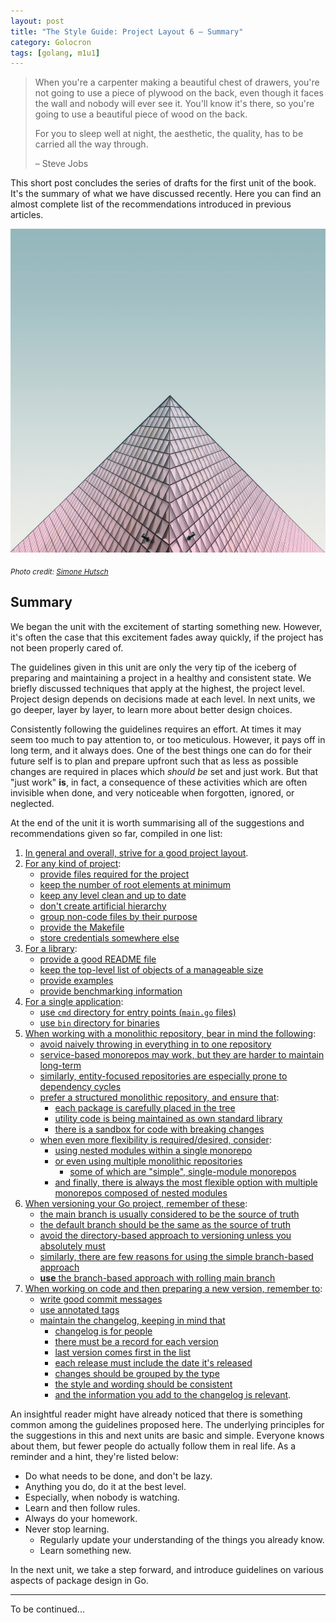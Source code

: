 ```yaml
---
layout: post
title: "The Style Guide: Project Layout 6 – Summary"
category: Golocron
tags: [golang, m1u1]
---
```


> When you're a carpenter making a beautiful chest of drawers, you're not going to use a piece of plywood on the back, even though it faces the wall and nobody will ever see it. You'll know it's there, so you're going to use a beautiful piece of wood on the back.
>
> For you to sleep well at night, the aesthetic, the quality, has to be carried all the way through.
>
> – Steve Jobs

This short post concludes the series of drafts for the first unit of the book. It's the summary of what we have discussed recently. Here you can find an almost complete list of the recommendations introduced in previous articles.

<!--more-->

![](/assets/m1u1_6.jpg)

<sub>_Photo credit:_ <a href="https://unsplash.com/@heysupersimi" target="_blank">_Simone Hutsch_</a></sub>


## Summary

We began the unit with the excitement of starting something new. However, it's often the case that this excitement fades away quickly, if the project has not been properly cared of.

The guidelines given in this unit are only the very tip of the iceberg of preparing and maintaining a project in a healthy and consistent state. We briefly discussed techniques that apply at the highest, the project level. Project design depends on decisions made at each level. In next units, we go deeper, layer by layer, to learn more about better design choices.

Consistently following the guidelines requires an effort. At times it may seem too much to pay attention to, or too meticulous. However, it pays off in long term, and it always does. One of the best things one can do for their future self is to plan and prepare upfront such that as less as possible changes are required in places which _should be_ set and just work. But that "just work" **is**, in fact, a consequence of these activities which are often invisible when done, and very noticeable when forgotten, ignored, or neglected.

At the end of the unit it is worth summarising all of the suggestions and recommendations given so far, compiled in one list:

1. [In general and overall, strive for a good project layout](https://blog.pavelbrm.com/golocron/2020/08/08/project-layout-intro/#introduction).
2. [For any kind of project](https://blog.pavelbrm.com/golocron/2020/08/22/project-layout-2/#common):
   - [provide files required for the project](https://blog.pavelbrm.com/golocron/2020/08/22/project-layout-2/#provide-files-required-for-a-project)
   - [keep the number of root elements at minimum](https://blog.pavelbrm.com/golocron/2020/08/22/project-layout-2/#keep-the-number-of-root-elements-at-minimum)
   - [keep any level clean and up to date](https://blog.pavelbrm.com/golocron/2020/08/22/project-layout-2/#keep-any-level-clean-and-up-to-date)
   - [don't create artificial hierarchy](https://blog.pavelbrm.com/golocron/2020/08/22/project-layout-2/#dont-create-artificial-hierarchy)
   - [group non-code files by their purpose](https://blog.pavelbrm.com/golocron/2020/08/22/project-layout-2/#group-non-code-files-by-their-purpose)
   - [provide the Makefile](https://blog.pavelbrm.com/golocron/2020/08/22/project-layout-2/#provide-the-makefile)
   - [store credentials somewhere else](https://blog.pavelbrm.com/golocron/2020/08/22/project-layout-2/#store-credentials-somewhere-else)
3. [For a library](https://blog.pavelbrm.com/golocron/2020/08/22/project-layout-2/#library):
   - [provide a good README file](https://blog.pavelbrm.com/golocron/2020/08/22/project-layout-2/#provide-a-good-readme-file)
   - [keep the top-level list of objects of a manageable size](https://blog.pavelbrm.com/golocron/2020/08/22/project-layout-2/#keep-the-top-level-list-of-a-manageable-size)
   - [provide examples](https://blog.pavelbrm.com/golocron/2020/08/22/project-layout-2/#provide-examples)
   - [provide benchmarking information](https://blog.pavelbrm.com/golocron/2020/08/22/project-layout-2/#provide-benchmarking-results)
4. [For a single application](https://blog.pavelbrm.com/golocron/2020/08/22/project-layout-2/#single-application):
   - [use `cmd` directory for entry points (`main.go` files)](https://blog.pavelbrm.com/golocron/2020/08/22/project-layout-2/#use-cmd-directory-for-entry-points)
   - [use `bin` directory for binaries](https://blog.pavelbrm.com/golocron/2020/08/22/project-layout-2/#use-bin-directory-for-binaries)
5. [When working with a monolithic repository, bear in mind the following](https://blog.pavelbrm.com/golocron/2020/09/21/project-layout-3/#monolithic-repository):
   - [avoid naively throwing in everything in to one repository](https://blog.pavelbrm.com/golocron/2020/09/21/project-layout-3/#naive-monorepo)
   - [service-based monorepos may work, but they are harder to maintain long-term](https://blog.pavelbrm.com/golocron/2020/09/21/project-layout-3/#service-based-monorepo)
   - [similarly, entity-focused repositories are especially prone to dependency cycles](https://blog.pavelbrm.com/golocron/2020/09/21/project-layout-3/#entity-focused-monorepo)
   - [prefer a structured monolithic repository, and ensure that](https://blog.pavelbrm.com/golocron/2020/09/21/project-layout-3/#the-structured-monorepo):
     - [each package is carefully placed in the tree](https://blog.pavelbrm.com/golocron/2020/09/21/project-layout-3/#the-layout-of-a-structured-monorepo)
     - [utility code is being maintained as own standard library](https://blog.pavelbrm.com/golocron/2020/09/21/project-layout-3/#organise-utility-code-as-own-standard-library)
     - [there is a sandbox for code with breaking changes](https://blog.pavelbrm.com/golocron/2020/09/21/project-layout-3/#have-sandbox-for-breaking-changes)
   - [when even more flexibility is required/desired, consider](https://blog.pavelbrm.com/golocron/2020/09/21/project-layout-3/#monorepo-additional-chapters):
     - [using nested modules within a single monorepo](https://blog.pavelbrm.com/golocron/2020/09/21/project-layout-3/#more-structure-with-nested-modules)
     - [or even using multiple monolithic repositories](https://blog.pavelbrm.com/golocron/2020/09/21/project-layout-3/#multiple-monorepos)
       - [some of which are "simple", single-module monorepos](https://blog.pavelbrm.com/golocron/2020/09/21/project-layout-3/#multiple-single-module-monorepos)
     - [and finally, there is always the most flexible option with multiple monorepos composed of nested modules](https://blog.pavelbrm.com/golocron/2020/09/21/project-layout-3/#multiple-monorepos-with-nested-modules)
6. [When versioning your Go project, remember of these](https://blog.pavelbrm.com/golocron/2020/10/13/project-layout-4/#versioning-and-go):
   - [the main branch is usually considered to be the source of truth](https://blog.pavelbrm.com/golocron/2020/10/13/project-layout-4/#the-main-branch)
   - [the default branch should be the same as the source of truth](https://blog.pavelbrm.com/golocron/2020/10/13/project-layout-4/#the-default-branch)
   - [avoid the directory-based approach to versioning unless you absolutely must](https://blog.pavelbrm.com/golocron/2020/10/13/project-layout-4/#directory-based-versioning)
   - [similarly, there are few reasons for using the simple branch-based approach](https://blog.pavelbrm.com/golocron/2020/10/13/project-layout-4/#branch-based-versioning)
   - [**use** the branch-based approach with rolling main branch](https://blog.pavelbrm.com/golocron/2020/10/13/project-layout-4/#branch-based-with-rolling-main-branch)
7. [When working on code and then preparing a new version, remember to](https://blog.pavelbrm.com/golocron/2020/10/31/project-layout-5/#notes-on-release-notes):
   - [write good commit messages](https://blog.pavelbrm.com/golocron/2020/10/31/project-layout-5/#write-good-commit-messages)
   - [use annotated tags](https://blog.pavelbrm.com/golocron/2020/10/31/project-layout-5/#use-annotated-tags)
   - [maintain the changelog, keeping in mind that](https://blog.pavelbrm.com/golocron/2020/10/31/project-layout-5/#maintain-the-changelog)
     - [changelog is for people](https://blog.pavelbrm.com/golocron/2020/10/31/project-layout-5/#changelog-is-for-people)
     - [there must be a record for each version](https://blog.pavelbrm.com/golocron/2020/10/31/project-layout-5/#log-each-version)
     - [last version comes first in the list](https://blog.pavelbrm.com/golocron/2020/10/31/project-layout-5/#last-version-comes-first)
     - [each release must include the date it's released](https://blog.pavelbrm.com/golocron/2020/10/31/project-layout-5/#show-the-date-of-release)
     - [changes should be grouped by the type](https://blog.pavelbrm.com/golocron/2020/10/31/project-layout-5/#group-changes-by-type)
     - [the style and wording should be consistent](https://blog.pavelbrm.com/golocron/2020/10/31/project-layout-5/#be-consistent)
     - [and the information you add to the changelog is relevant](https://blog.pavelbrm.com/golocron/2020/10/31/project-layout-5/#provide-relevant-information).

An insightful reader might have already noticed that there is something common among the guidelines proposed here. The underlying principles for the suggestions in this and next units are basic and simple. Everyone knows about them, but fewer people do actually follow them in real life. As a reminder and a hint, they're listed below:

- Do what needs to be done, and don't be lazy.
- Anything you do, do it at the best level.
- Especially, when nobody is watching.
- Learn and then follow rules.
- Always do your homework.
- Never stop learning.
  - Regularly update your understanding of the things you already know.
  - Learn something new.

In the next unit, we take a step forward, and introduce guidelines on various aspects of package design in Go.


---

To be continued...
